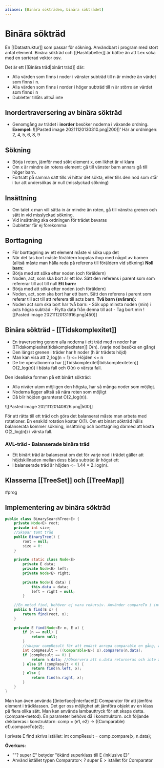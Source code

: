 ```yaml
---
aliases: [Binära sökträden, binära sökträdet]
---
```

# Binära sökträd
En [[Datastruktur]] som passar för sökning.
Användbart i program med stort antal element. Binära sökträd och [[Hashtabeller]] är bättre än att t.ex söka med en sorterad vektor osv. 

Det är ett [[Binära träd|binärt träd]] där:
- Alla värden som finns i noder i vänster subträd till n är mindre än värdet som finns i n. 
- Alla värden som finns i norder i höger subträd till n är större än värdet som finns i n 
- Dubletter tillåts alltså inte

## Inordertraversering av binära sökträd 
- Genomgång av trädet i **inorder** besöker noderna i växande ordning. 
**Exempel:**
![[Pasted image 20211120130310.png|200]]'
Här är ordningen: 2, 4, 5, 6, 8, 9

## Sökning
- Börja i roten, jämför med sökt element x, om likhet är vi klara
- Om x är mindre än rotens element: gå till vänster barn annars gå till höger barn.
- Fortsätt på samma sätt tills vi hittar det sökta, eller tills den nod som står i tur att undersökas är null (misslyckad sökning)

## Insättning
- Om talet x man vill sätta in är mindre än roten, gå till vänstra grenen och sätt in vid misslyckad sökning. 
- Vid insättning ska ordningen för trädet bevaras
- Dubletter får ej förekomma

## Borttagning
- För borttagning av ett element måste vi söka upp det
- När det tas bort måste föräldern kopplas ihop med något av barnen (alltså måste man hålla reda på referens till föräldern vid sökning)
**Noll barn:**
- Börja med att söka efter noden (och föräldern)
- Noden, act, som ska bort är ett löv. Sätt den referens i parent som som refererar till act till null
**Ett barn:**
- Börja med att söka efter noden (och föräldern)
- Noden, act, som ska bort har ett barn. Sätt den referens i parent som referar till act till att referera till acts barn.
**Två barn (svårare):**
- Noden act som ska bort har två barn:
 		- Sök upp minsta noden (min) i acts högra subträd
 		- Flytta data från denna till act
 		- Tag bort min
 ![[Pasted image 20211120131916.png|450]]
 
## Binära sökträd - [[Tidskomplexitet]]
- En traversering genom alla noderna i ett träd med n noder har [[Tidskomplexitet|tidskomplexiteten]] O(n). (varje nod besöks en gång)
- Den längst grenen i träder har h noder (h är trädets höjd)
- Man kan visa att 2_log(n + 1) <= Höjden <= n
- De tre operationerna har [[Tidskomplexitet|tidskomplexiteten]] O(2_log(n)) i bästa fall och O(n) o värsta fall.

Den idealiska formen på ett binärt sökträd:
- Alla nivåer utom möjligen den högsta, har så många noder som möjligt.
- Noderna ligger alltså så nära roten som möjligt
- Då blir höjden garanterat O(2_log(n)).

![[Pasted image 20211120140826.png|500]]

För att rätta till ett träd och göra det balanserat måste man arbeta med rotationer.
En enskild rotation kostar O(1).
Om ett binärt sökträd hålls balanserata kommer sökning, insättning och borttagning därmed att kosta O(2_log(n)) i värsta fall. 

### AVL-träd - Balanserade binära träd
- Ett binärt träd är balanserat om det för varje nod i trädet gäller att höjdskillnaden mellan dess båda subträd är högst ett
- I balanserade träd är höjden <= 1.44 * 2_log(n).

## Klasserna [[TreeSet]] och [[TreeMap]]
#prog 

## Implementering av binära sökträd
```java
public class BimarySearchTree<E> {
	private Node<E> root;
	private int size;
	//Skapar tomt träd
	public BinaryTree() {
		root = null;
		size = 0:
	}
	
	private static class Node<E>
		private E data;
		private Node<E> left;
		private Node<E> right;
		
		private Node(E data) {
			this.data = data;
			left = right = null;
		}
	
	//En metod find, behöver ej vara rekursiv. Använder compareTo i interfacet Comparable (Används också i add och remove för att jämföra)
	public E find(E x) {
		return find(root, x);
	}
	
	private E find(Node<E> n, E x) {
		if (n == null) {
			return null;
		}
		//skapar compResult för att endast anropa comparable en gång, annars fel
		int compResult = ((Comparable<E>) x).compareTo(n.data); 
		if (compResult == 0) {
			return n.data; //Observera att n.data returneras och inte x ...
		} else if (compResult < 0) {
			return find(n.left, x);
		} else {
			return find(n.right, x);
		}
	}		
}
```
Man kan även använda [[interface|interfacet]] Comparator för att jämföra element i trädklassen. 
Det ger oss möjlighet att jämföra objekt av en klass på flera olika sätt. Man kan använda lambauttryck för att skapa detta. (compare-metod).
En parameter behövs då i konstruktorn. och följande deklareras i konstruktorn:
comp = (e1, e2) -> ((Comparable<E>) e1).compareTo(e2);

I private E find skrivs istället:
int compResult = comp.compare(x, n.data);

**Överkurs:** 
- ""? super E" betyder "ökänd superklass till E (inklusive E)"
- Använd istället typen Comparator< ? super E > istället för Comparator<E>






